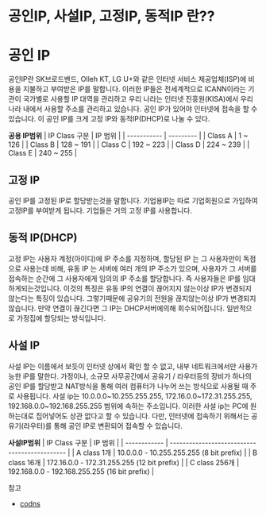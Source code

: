 # 공인IP, 사설IP, 고정IP, 동적IP 란??


# 공인 IP
공인IP란 SK브로드밴드, Olleh KT, LG U+와 같은 인터넷 서비스 제공업체(ISP)에 비용을 지불하고 부여받은 IP를 말합니다. 이러한 IP들은 전세계적으로 ICANN이라는 기관이 국가별로 사용할 IP 대역을 관리하고 우리 나라는 인터넷 진흥원(KISA)에서 우리나라 내에서 사용할 주소를 관리하고 있습니다. 
공인 IP가 있어야 인터넷에 접속을 할 수 있습니다. 이 공인 IP를 크게 고정 IP와 동적IP(DHCP)로 나눌 수 있다.

**공용 IP범위**
| IP Class 구분 | IP 범위     |
| ----------- | --------- |
| Class A     | 1 ~ 126   |
| Class B     | 128 ~ 191 |
| Class C     | 192 ~ 223 |
| Class D     | 224 ~ 239 |
| Class E     | 240 ~ 255 |

## 고정 IP
공인 IP를 고정된 IP로 할당받는것을 말합니다. 기업용IP는 따로 기업회원으로 가입하여 고정IP를 부여받게 됩니다. 기업들은 거의 고정 IP를 사용합니다.
 
## 동적 IP(DHCP)
고정 IP는 사용자 계정(아이디)에 IP 주소를 지정하며, 할당된 IP 는 그 사용자만이 독점으로 사용는데 비해, 유동 IP 는 서버에 여러 개의 IP 주소가 있으며, 사용자가 그 서버를 접속하는 순간에 그 사용자에게 임의의 IP 주소를 할당합니다. 즉 사용자들은 IP를 임대하게되는것입니다. 
이것의 특징은 유동 IP의 연결이 끊어지지 않는이상 IP가 변경되지 않는다는 특징이 있습니다. 그렇기때문에 공유기의 전원을 끊지않는이상 IP가 변경되지 않습니다. 만약 연결이 끊긴다면 그 IP는 DHCP서버에의해 회수되어집니다. 일반적으로 가정집에 할당되는 방식입니다.

## 사설 IP
사설 IP는 이름에서 보듯이 인터넷 상에서 확인 할 수 없고, 내부 네트워크에서만 사용가능한 iP를 말한다. 가정이나, 소규모 사무공간에서 공유기 / 라우터등의 장비가 하나의 공인 IP를 할당받고 NAT방식을 통해 여러  컴퓨터가 나누어 쓰는 방식으로 사용될 때 주로 사용됩니다.
사설 ip는 10.0.0.0~10.255.255.255, 172.16.0.0~172.31.255.255, 192.168.0.0~192.168.255.255 범위에 속하는 주소입니다. 이러한 사설 ip는 PC에 원하는대로 집어넣어도 상관 없다고 할 수 있습니다. 다만, 인터넷에 접속하기 위해서는 공유기(라우터)를 통해 공인 IP로 변환되어 접속할 수 있습니다.


**사설IP범위**
| IP Class 구분  | IP 범위                                         |
| ------------ | --------------------------------------------- |
| A class 1개   | 10.0.0.0 - 10.255.255.255 (8 bit prefix)      |
| B class 16개  | 172.16.0.0 - 172.31.255.255 (12 bit prefix)   |
| C class 256개 | 192.168.0.0 - 192.168.255.255 (16 bit prefix) |



참고

* [codns](https://www.codns.com/b/B05-104)